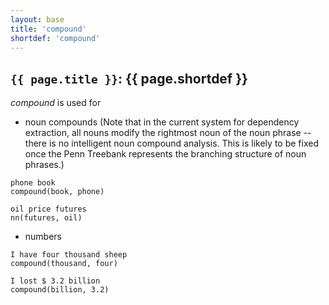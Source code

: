 ```yaml
---
layout: base
title: 'compound'
shortdef: 'compound'
---
```

## `{{ page.title }}`: {{ page.shortdef }}

*compound* is used for 

- noun compounds (Note that in the current system for dependency extraction, all nouns modify the rightmost noun of the noun phrase -- there is no intelligent noun compound analysis.  This is likely to be fixed once the Penn Treebank represents the branching structure of noun phrases.) 

~~~ sdparse
phone book
compound(book, phone)
~~~

~~~ sdparse
oil price futures
nn(futures, oil)
~~~

- numbers

~~~ sdparse
I have four thousand sheep
compound(thousand, four)
~~~

~~~ sdparse
I lost $ 3.2 billion
compound(billion, 3.2)
~~~
